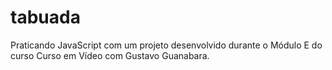 # tabuada
Praticando JavaScript com um projeto desenvolvido durante o Módulo E do curso Curso em Vídeo com Gustavo Guanabara.
